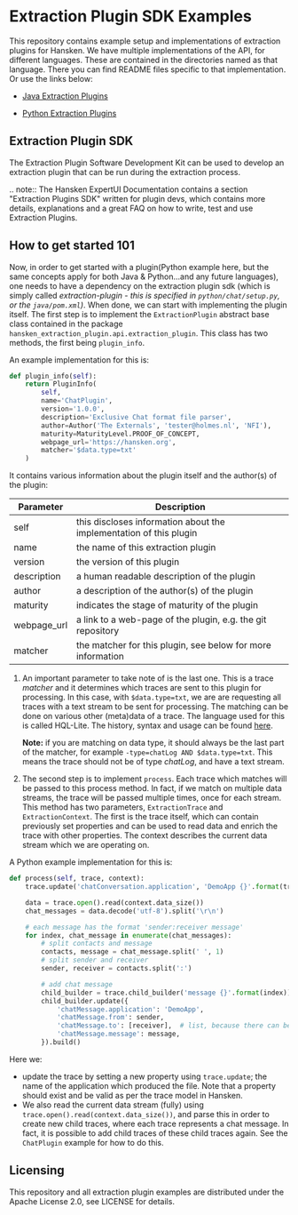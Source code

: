# Extraction Plugin SDK Examples

This repository contains example setup and implementations of extraction plugins for Hansken. We have multiple
implementations of the API, for different languages. These are contained in the directories named as that language.
There you can find README files specific to that implementation. Or use the links below:

* [Java Extraction Plugins](java/README.md)

* [Python Extraction Plugins](python/README.md)

## Extraction Plugin SDK

The Extraction Plugin Software Development Kit can be used to develop an extraction plugin that can be run during the
extraction process.

.. note:: The Hansken ExpertUI Documentation contains a section "Extraction Plugins SDK" written for plugin devs, which contains more details, explanations and a great FAQ on how to write, test and use Extraction Plugins.

## How to get started 101

Now, in order to get started with a plugin(Python example here, but the same concepts apply for both Java & Python...and
any future languages), one needs to have a dependency on the extraction plugin sdk (which is simply called
*extraction-plugin - this is specified in `python/chat/setup.py`, or the `java/pom.xml`)*. When done, we can start with
implementing the plugin itself. The first step is to implement the `ExtractionPlugin` abstract base class contained in
the package
`hansken_extraction_plugin.api.extraction_plugin`. This class has two methods, the first being `plugin_info`.

An example implementation for this is:

```python
def plugin_info(self):
    return PluginInfo(
        self,
        name='ChatPlugin',
        version='1.0.0',
        description='Exclusive Chat format file parser',
        author=Author('The Externals', 'tester@holmes.nl', 'NFI'),
        maturity=MaturityLevel.PROOF_OF_CONCEPT,
        webpage_url='https://hansken.org',
        matcher='$data.type=txt'
    )
```

It contains various information about the plugin itself and the author(s) of the plugin:

| Parameter   | Description                                                        |
| ----------- | ------------------------------------------------------------------ |
| self        | this discloses information about the implementation of this plugin |
| name        | the name of this extraction plugin                                 |
| version     | the version of this plugin                                         |
| description | a human readable description of the plugin                         |
| author      | a description of the author(s) of the plugin                       |
| maturity    | indicates the stage of maturity of the plugin                      |
| webpage_url | a link to a web-page of the plugin, e.g. the git repository |
| matcher     | the matcher for this plugin, see below for more information        |

1. An important parameter to take note of is the last one. This is a trace *matcher* and it determines which traces are
   sent to this plugin for processing. In this case, with `$data.type=txt`, we are are requesting all traces with a text
   stream to be sent for processing. The matching can be done on various other (meta)data of a trace. The language used
   for this is called HQL-Lite. The history, syntax and usage can be found [here](HQL-LITE.md).

   __Note:__ if you are matching on data type, it should always be the last part of the matcher, for
   example `-type=chatLog AND $data.type=txt`. This means the trace should not be of type *chatLog*, and have a text
   stream.


2. The second step is to implement `process`. Each trace which matches will be passed to this process method. In fact,
   if we match on multiple data streams, the trace will be passed multiple times, once for each stream. This method has
   two parameters, `ExtractionTrace` and `ExtractionContext`. The first is the trace itself, which can contain
   previously set properties and can be used to read data and enrich the trace with other properties. The context
   describes the current data stream which we are operating on.

A Python example implementation for this is:

```python
def process(self, trace, context):
    trace.update('chatConversation.application', 'DemoApp {}'.format(trace.get('file.name')))

    data = trace.open().read(context.data_size())
    chat_messages = data.decode('utf-8').split('\r\n')

    # each message has the format 'sender:receiver message'
    for index, chat_message in enumerate(chat_messages):
        # split contacts and message
        contacts, message = chat_message.split(' ', 1)
        # split sender and receiver
        sender, receiver = contacts.split(':')

        # add chat message
        child_builder = trace.child_builder('message {}'.format(index))
        child_builder.update({
            'chatMessage.application': 'DemoApp',
            'chatMessage.from': sender,
            'chatMessage.to': [receiver],  # list, because there can be multiple receivers
            'chatMessage.message': message,
        }).build()
```

Here we:

- update the trace by setting a new property using `trace.update`; the name of the application which produced the file.
  Note that a property should exist and be valid as per the trace model in Hansken.
- We also read the current data stream (fully) using `trace.open().read(context.data_size())`, and parse this in order
  to create new child traces, where each trace represents a chat message. In fact, it is possible to add child traces of
  these child traces again. See the `ChatPlugin` example for how to do this.


## Licensing

This repository and all extraction plugin examples are distributed under the Apache License 2.0, see LICENSE for details.
